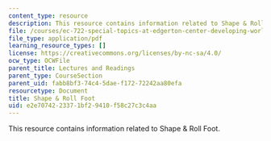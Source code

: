 ```yaml
---
content_type: resource
description: This resource contains information related to Shape & Roll Foot.
file: /courses/ec-722-special-topics-at-edgerton-center-developing-world-prosthetics-spring-2010/e2e7074223371bf29410f58c27c3c4aa_MITEC_722S10_ShapRolIntro.pdf
file_type: application/pdf
learning_resource_types: []
license: https://creativecommons.org/licenses/by-nc-sa/4.0/
ocw_type: OCWFile
parent_title: Lectures and Readings
parent_type: CourseSection
parent_uid: fabb8bf3-74c4-5dae-f172-72242aa80efa
resourcetype: Document
title: Shape & Roll Foot
uid: e2e70742-2337-1bf2-9410-f58c27c3c4aa
---
```

This resource contains information related to Shape & Roll Foot.